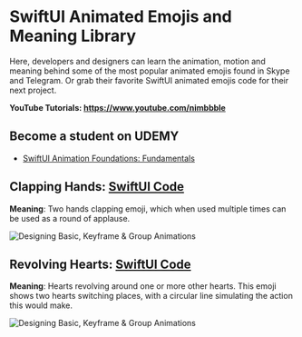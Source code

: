 # SwiftUI Animated Emojis and Meaning Library

Here, developers and designers can learn the animation, motion and meaning behind some of the most popular animated emojis found in Skype and Telegram. Or grab their favorite SwiftUI animated emojis code for their next project. 

**YouTube Tutorials: https://www.youtube.com/nimbbble**

## **Become a student on UDEMY**
* <a href="https://www.udemy.com/course/swiftui-animation-foundations/?referralCode=82F5D165CCE2758306FA" target="_blank">SwiftUI Animation Foundations: Fundamentals</a>

## Clapping Hands: <a href="https://gist.github.com/amosgyamfi/b5e4ee8d9015f394b933a887393fe2e9#file-clapping_hands_emoji-swift">SwiftUI Code</a>
**Meaning**: Two hands clapping emoji, which when used multiple times can be used as a round of applause.

![Designing Basic, Keyframe & Group Animations](https://github.com/amosgyamfi/swiftui-animated-emojis-library/blob/main/clapping_hands.gif)


## Revolving Hearts: <a href="https://gist.github.com/amosgyamfi/0525209537a5586b0403344732bdd8eb#file-revolving_hearts-swift">SwiftUI Code</a>
**Meaning**: Hearts revolving around one or more other hearts. This emoji shows two hearts switching places, with a circular line simulating the action this would make.

![Designing Basic, Keyframe & Group Animations](https://github.com/amosgyamfi/swiftui-animated-emojis-library/blob/main/Animated%20Emojis/revolving_hearts.gif)




